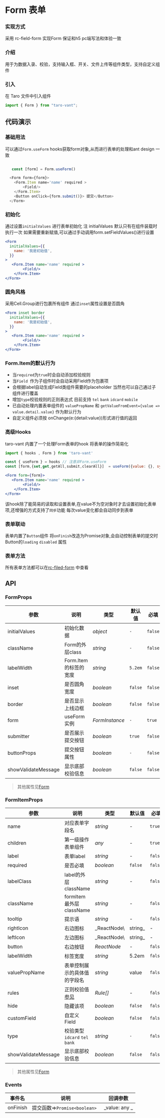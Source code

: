 # Form 表单

### 实现方式
采用 rc-field-form 实现Form 保证和h5 pc端写法和体验一致

### 介绍

用于为数据入录、校验，支持输入框、开关、文件上传等组件类型，支持自定义组件

### 引入

在 Taro 文件中引入组件

```js
import { Form } from "taro-vant";
```

## 代码演示

### 基础用法

可以通过`Form.useForm` hooks获取form对象,从而进行表单的处理和ant design 一致


```js
   
   const [form] = Form.useForm()

  <Form form={form}>
    <Form.Item name='name' required >
        <Field/>
    </Form.Item>
    <Button onClick={form.submit()}> 提交</Button>
  </Form>

```

### 初始化

通过设置`initialValues` 进行表单初始化 注 initialValues 默认只有在组件装载时执行一次
如果需要重新赋值,可以通过手动调用form.setFieldValues()进行设置

```jsx
<Form
  initialValues={{
    name: '我是初始值',
  }}
>
   <Form.Item name='name' required >
        <Field/>
    </Form.Item>
</Form>
```

### 圆角风格
采用Cell.Group进行包裹所有组件 通过`inset`属性设置是否圆角

```jsx
<Form inset border
  initialValues={{
    name: '我是初始值',
  }}
>
   <Form.Item name='name' required >
        <Field/>
    </Form.Item>
</Form>
```



### Form.Item的默认行为

-  当`required`为`true`时会自动添加校验规则
-  当`Field `作为子组件时会自动采用Field作为包裹项
-  会根据label自动生成Field类组件需要的placeholder 当然也可以自己通过子组件进行覆盖
-  增加`type`校验规则的正则表达式 目前支持 `tel` `bank` `idcard` `mobile` 
-  已自动处理内置表单组件的 `valuePropName` 和 `getValueFromEvent={value => value.detail.value}` 作为默认行为
-  自定义组件必须按 onChange(e:{detail:value})形式进行值的返回 

### 高级Hooks
taro-vant 内置了一个处理Form表单的hook 将表单的操作简易化

```jsx
import { hooks , Form } from 'taro-vant'

const { useForm } = hooks // 注意非Form.useForm
const [form,{set,get,getAll,submit,clearAll}]  = useForm({value: {}, sync: false})

<Form form={form}>
   <Form.Item name='name' required >
        <Field/>
    </Form.Item>
</Form>

```
该hook除了能简易的读取和设置表单,在value不为空对象时才去设置初始化表单项,还增强的方式支持了`同步`功能
每次value变化都会自动同步到表单

### 表单联动
表单内置了`Button`组件 将`onFinish`改造为Promise对象,会自动控制表单的提交时Button的`loading` `disabled`
属性 

### 表单方法
所有表单方法都可以在[rc-filed-form](https://github.com/react-component/field-form) 中查看

## API
### FormProps
| 参数                  | 说明              | 类型             | 默认值     | 必填      |
|---------------------|-----------------|----------------|---------|---------|
| initialValues       | 初始化数据           | _object_       | `-`     | `false` |
| className           | Form的外层class    | _string_       | `-`     | `false` |
| labelWidth          | Form.Item的标签的宽度 | _string_       | `5.2em` | `false` |
| inset               | 是否圆角宽度          | _boolean_      | `false` | `false` |
| border              | 是否显示上线边框        | _boolean_      | `false` | `false` |
| form                | useForm实例       | _FormInstance_ | `-`     | `true`  |
| submitter           | 是否展示提交按钮        | _boolean_      | `true`  | `false` |
| buttonProps         | 提交按钮属性          | _boolean_      | `-`     | `false` |
| showValidateMessage | 显示底部校验信息        | _boolean_      | `false` | `false` |
> 其他属性见[Form](https://github.com/react-component/field-form)

### FormItemProps
| 参数                  | 说明                                                      | 类型          | 默认值     | 必填      |
|---------------------|---------------------------------------------------------|-------------|---------|---------|
| name                | 对应表单字段名                                                 | _string_    | -       | `true`  |
| children            | 第一级操作表单组件                                               | _any_       | -       | `true`  |
| label               | 表单label                                                 | _string_    | -       | `false` |
| required            | 是否必填                                                    | _boolean_   | `false` | `false` |
| labelClass          | label的外层className                                       | _string_    | -       | `false` |
| className           | formItem最外层className                                    | _string_    | -       | `false` |
| tooltip             | 提示语                                                     | _string_    | -       | `false` |
| rightIcon           | 右边图标                                                    | _ReactNode\ | string_ | -       | `false` |
| leftIcon            | 左边图标                                                    | _ReactNode\ | string_ | -       | `false` |
| button              | 右边按钮                                                    | _ReactNode_ | -       | `false` |
| labelWidth          | 标签宽度                                                    | _string_    | 5.2em   | `false` |
| valuePropName       | 表单控制展示的具体值的字段名                                          | _string_    | value   | `false` |
| rules               | 正则校验值[参见](https://github.com/yiminghe/async-validator/) | _Rule[]_    | -       | `false` |
| hide                | 隐藏该项                                                    | _boolean_   | `false` | `false` |
| customField         | 自定义Field                                                | _boolean_   | `false` | `false` |
| type                | 校验类型`idcard` `tel` `bank`                               | _string_    | `-`     | `false` |
| showValidateMessage | 显示底部校验信息                                                | _boolean_   | `false` | `false` |

> 其他属性见[Form](https://github.com/react-component/field-form)


### Events

| 事件名      | 说明                        | 回调参数          |
|----------|---------------------------|---------------|
| onFinish | 提交函数=>`Promise<boolean> ` | _value: any _ |
